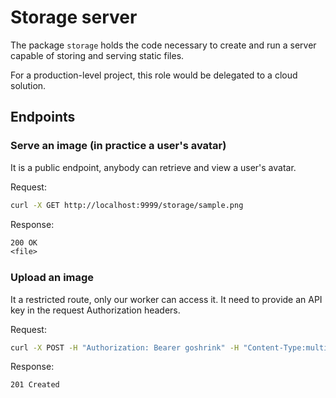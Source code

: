 # Storage server

The package `storage` holds the code necessary to create and run a server capable of storing and serving static files.

For a production-level project, this role would be delegated to a cloud solution.

## Endpoints

### Serve an image (in practice a user's avatar)

It is a public endpoint, anybody can retrieve and view a user's avatar.

Request:

```sh
curl -X GET http://localhost:9999/storage/sample.png
```

Response:

```txt
200 OK
<file>
```

### Upload an image

It a restricted route, only our worker can access it. It need to provide an API key in the request Authorization headers.

Request:

```sh
curl -X POST -H "Authorization: Bearer goshrink" -H "Content-Type:multipart/form-data" -F "upload=@fixtures/sample.png" http://localhost:9998/storage/avatar
```

Response:

```txt
201 Created
```

